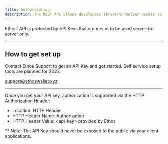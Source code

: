 ```yaml
---
title: Authorization
description: The REST API allows developers server-to-server access to Ethos products using an API Key for authentication and authorization.
---
```


Ethos' API is protected by API Keys that are meant to be used server-to-server only.

---

## How to get set up
Contact Ethos Support to get an API Key and get started.  Self service setup tools are planned for 2023.

[support@ethoswallet.xyz](mailto:support@ethoswallet.xyz) 

---

Once you get your API key, authorization is supported via the HTTP Authorization Header:

- Location: HTTP Header
- HTTP Header Name: Authorization
- HTTP Header Value: <api_key> provided by Ethos

** Note: The API Key should never be exposed to the public via your client applications.
